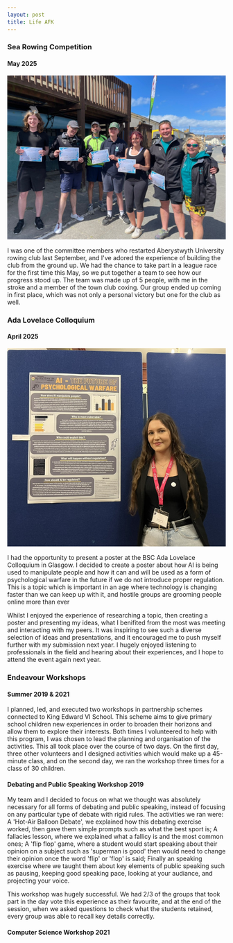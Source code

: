 ```yaml
---
layout: post
title: Life AFK
---
```

### Sea Rowing Competition
#### May 2025
![Sea Rowing Photo](/assets/img/SeaRowing.jpeg)

I was one of the committee members who restarted Aberystwyth University rowing club last September, and I've adored the experience of building the club from the ground up. We had the chance to take part in a league race for the first time this May, so we put together a team to see how our progress stood up.
The team was made up of 5 people, with me in the stroke and a member of the town club coxing. Our group ended up coming in first place, which was not only a personal victory but one for the club as well.

### Ada Lovelace Colloquium
#### April 2025
![Ada Lovelace Photo](/assets/img/Lovelace.jpeg)

I had the opportunity to present a poster at the BSC Ada Lovelace Colloquium in Glasgow. I decided to create a poster about how AI is being used to manipulate people and how it can and will be used as a form of psychological warfare in the future if we do not introduce proper regulation. This is a topic which is important in an age where technology is changing faster than we can keep up with it, and hostile groups are grooming people online more than ever

Whilst I enjoyed the experience of researching a topic, then creating a poster and presenting my ideas, what I benifited from the most was meeting and interacting with my peers. It was inspiring to see such a diverse selection of ideas and presentations, and it encouraged me to push myself further with my submission next year. I hugely enjoyed listening to professionals in the field and hearing about their experiences, and I hope to attend the event again next year.

### Endeavour Workshops
#### Summer 2019 & 2021

I planned, led, and executed two workshops in partnership schemes connected to King Edward VI School. This scheme aims to give primary school children new experiences in order to broaden their horizons and allow them to explore their interests. Both times I volunteered to help with this program, I was chosen to lead the planning and organisation of the activities. This all took place over the course of two days. On the first day, three other volunteers and I designed activities which would make up a 45-minute class, and on the second day, we ran the workshop three times for a class of 30 children. 

#### Debating and Public Speaking Workshop 2019

My team and I decided to focus on what we thought was absolutely necessary for all forms of debating and public speaking, instead of focusing on any particular type
of debate with rigid rules. The activities we ran were: A 'Hot-Air Balloon Debate', we explained how this debating exercise worked, then gave them simple prompts such as what the best sport is; A fallacies lesson, where we explained what a fallicy is and the most common ones; A 'flip flop' game, where a student would start speaking about their opinion on a subject such as 'superman is good' then would need to change their opinion once the word 'flip' or 'flop' is said; Finally an speaking exercise where we taught them about key elements of public speaking such as pausing, keeping good speaking pace, looking at your audiance, and projecting your voice.

This workshop was hugely successful. We had 2/3 of the groups that took part in the day vote this experience as their favourite, and at the end of the session, when we asked questions to check what the students retained, every group was able to recall key details correctly.

#### Computer Science Workshop 2021


